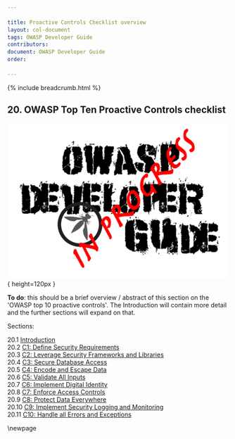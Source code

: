 ```yaml
---

title: Proactive Controls Checklist overview
layout: col-document
tags: OWASP Developer Guide
contributors:
document: OWASP Developer Guide
order:

---
```


{% include breadcrumb.html %}

## 20. OWASP Top Ten Proactive Controls checklist

![Developer Guide](../assets/images/dg_wip.png){ height=120px }

**To do**: this should be a brief overview / abstract of this section on the 'OWASP top 10 proactive controls'.
The Introduction will contain more detail and the further sections will expand on that.

Sections:

20.1 [Introduction](#owasp-top-ten-proactive-controls-introduction)  
20.2 [C1: Define Security Requirements](#c1-define-security-requirements)  
20.3 [C2: Leverage Security Frameworks and Libraries](#c2-leverage-security-frameworks-and-libraries)  
20.4 [C3: Secure Database Access](#c3-secure-database-access)  
20.5 [C4: Encode and Escape Data](#c4-encode-and-escape-data)  
20.6 [C5: Validate All Inputs](#c5-validate-all-inputs)  
20.7 [C6: Implement Digital Identity](#c6-implement-digital-identity)  
20.8 [C7: Enforce Access Controls](#c7-enforce-access-controls)  
20.9 [C8: Protect Data Everywhere](#c8-protect-data-everywhere)  
20.10 [C9: Implement Security Logging and Monitoring](#c9-implement-security-logging-and-monitoring)  
20.11 [C10: Handle all Errors and Exceptions](#c10-handle-all-errors-and-exceptions)  

\newpage
